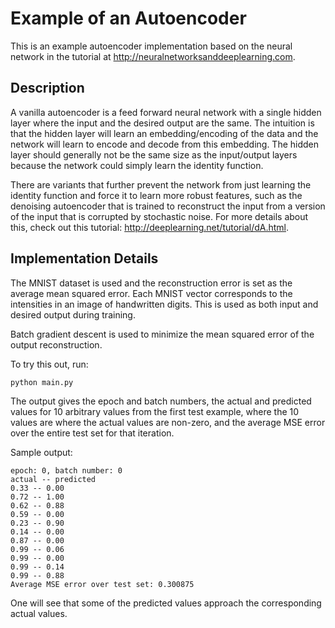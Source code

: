 # Example of an Autoencoder

This is an example autoencoder implementation based on the neural network in the tutorial at http://neuralnetworksanddeeplearning.com.

## Description
A vanilla autoencoder is a feed forward neural network with a single hidden layer where the input and the desired output are the same. The intuition is that the hidden layer will learn an embedding/encoding of the data and the network will learn to encode and decode from this embedding. The hidden layer should generally not be the same size as the input/output layers because the network could simply learn the identity function. 

There are variants that further prevent the network from just learning the identity function and force it to learn more robust features, such as the denoising autoencoder that is trained to reconstruct the input from a version of the input that is corrupted by stochastic noise. For more details about this, check out this tutorial: http://deeplearning.net/tutorial/dA.html.

## Implementation Details
The MNIST dataset is used and the reconstruction error is set as the average mean squared error. Each MNIST vector corresponds to the intensities in an image of handwritten digits. This is used as both input and desired output during training.

Batch gradient descent is used to minimize the mean squared error of the output reconstruction.

To try this out, run:

`python main.py`

The output gives the epoch and batch numbers, the actual and predicted values for 10 arbitrary values from the first test example, where the 10 values are where the actual values are non-zero, and the average MSE error over the entire test set for that iteration.

Sample output:
```
epoch: 0, batch number: 0
actual -- predicted
0.33 -- 0.00
0.72 -- 1.00
0.62 -- 0.88
0.59 -- 0.00
0.23 -- 0.90
0.14 -- 0.00
0.87 -- 0.00
0.99 -- 0.06
0.99 -- 0.00
0.99 -- 0.14
0.99 -- 0.88
Average MSE error over test set: 0.300875
```

One will see that some of the predicted values approach the corresponding actual values.
